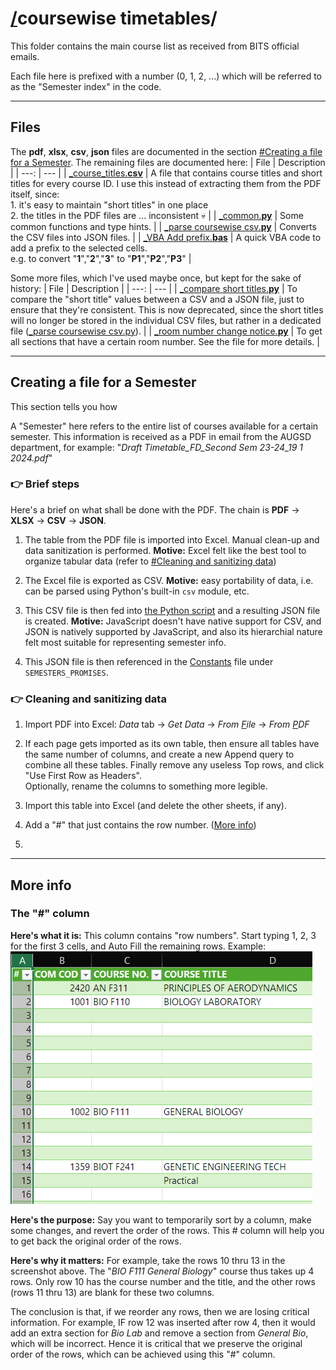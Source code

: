 # [/](/)coursewise timetables/

This folder contains the main course list as received from BITS official emails.

Each file here is prefixed with a number (0, 1, 2, ...) which will be referred
to as the "Semester index" in the code.

---
## Files
The **pdf**, **xlsx**, **csv**, **json** files are documented in the section
[#Creating a file for a Semester](#creating-a-file-for-a-semester). The
remaining files are documented here:
| File | Description |
| ---: | --- |
| [_course_titles.**csv**](_course_titles.csv) | A file that contains course titles and short titles for every course ID. I use this instead of extracting them from the PDF itself, since:<br>1. it's easy to maintain "short titles" in one place<br>2. the titles in the PDF files are ... inconsistent 💀 |
| [_common.**py**](_common.py) | Some common functions and type hints. |
| [_parse coursewise csv.**py**](<_parse coursewise csv.py>) | Converts the CSV files into JSON files. |
| [_VBA Add prefix.**bas**](<_VBA Add prefix.bas>) | A quick VBA code to add a prefix to the selected cells.<br>e.g. to convert "**1**","**2**","**3**" to "**P1**","**P2**","**P3**" |

Some more files, which I've used maybe once, but kept for the sake of history:
| File | Description |
| ---: | --- |
| [_compare short titles.**py**](<_compare short titles.py>) | To compare the "short title" values between a CSV and a JSON file, just to ensure that they're consistent. This is now deprecated, since the short titles will no longer be stored in the individual CSV files, but rather in a dedicated file ([_parse coursewise csv.py](<_parse coursewise csv.py>)). |
| [_room number change notice.**py**](<_room number change notice.py>) | To get all sections that have a certain room number. See the file for more details. |

---
## Creating a file for a Semester
This section tells you how 

A "Semester" here refers to the entire list of courses available for a certain
semester. This information is received as a PDF in email from the AUGSD
department, for example: "*Draft Timetable_FD_Second  Sem 23-24_19 1 2024.pdf*"

### 👉 Brief steps
Here's a brief on what shall be done with the PDF. The chain is **PDF** →
**XLSX** → **CSV** → **JSON**.
1. The table from the PDF file is imported into Excel. Manual clean-up and data
   sanitization is performed. **Motive:** Excel felt like the best tool to
   organize tabular data (refer to
   [#Cleaning and sanitizing data](#👉-cleaning-and-sanitizing-data))

2. The Excel file is exported as CSV. **Motive:** easy portability of data, i.e.
   can be parsed using Python's built-in `csv` module, etc.

3. This CSV file is then fed into
   [the Python script](<_parse coursewise csv.py>) and a resulting JSON
   file is created. **Motive:** JavaScript doesn't have native support for CSV,
   and JSON is natively supported by JavaScript, and also its hierarchial nature
   felt most suitable for representing semester info.

4. This JSON file is then referenced in the [Constants](/scripts/constants.js)
   file under `SEMESTERS_PROMISES`.

### 👉 Cleaning and sanitizing data
1. Import PDF into Excel: *Data* tab → *Get Data* → *From <u>F</u>ile* →
   *From <u>P</u>DF*

2. If each page gets imported as its own table, then ensure all tables have the
   same number of columns, and create a new Append query to combine all these
   tables. Finally remove any useless Top rows, and click "Use First Row as
   Headers".<br>
   Optionally, rename the columns to something more legible.

3. Import this table into Excel (and delete the other sheets, if any).

4. Add a "#" that just contains the row number. ([More info](#the--column))

5. 

---
## More info

### The "#" column
**Here's what it is:**
This column contains "row numbers". Start typing 1, 2, 3 for the first 3 cells,
and Auto Fill the remaining rows. Example:<br>
![Example for the # column](<../docs/cwtt appendix hash 1.png>)

**Here's the purpose:**
Say you want to temporarily sort by a column, make some changes, and revert the
order of the rows. This # column will help you to get back the original order of
the rows.

**Here's why it matters:**
For example, take the rows 10 thru 13 in the screenshot above. The
"*BIO F111 General Biology*" course thus takes up 4 rows. Only row 10 has the
course number and the title, and the other rows (rows 11 thru 13) are blank
for these two columns.

The conclusion is that, if we reorder any rows, then we are losing critical
information. For example, IF row 12 was inserted after row 4, then it would add
an extra section for *Bio Lab* and remove a section from *General Bio*, which
will be incorrect. Hence it is critical that we preserve the original order of
the rows, which can be achieved using this "#" column.

<!-- you get a cookie for reading this 😃😄 -->

<!-- cookies are tasty -->

<!-- except if you have diabetes -->

<!-- sorry if you have diabetes -->
